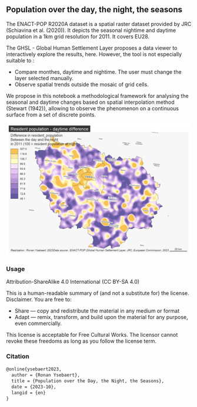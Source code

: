 ## Population over the day, the night, the seasons

The ENACT-POP R2020A dataset is a spatial raster dataset provided by JRC (Schiavina et al. (2020)). It depicts the seasonal nightime and daytime population in a 1km grid resolution for 2011. It covers EU28.

The GHSL - Global Human Settlement Layer proposes a data viewer to interactively explore the results, here. However, the tool is not especially suitable to :

- Compare monthes, daytime and nightime. The user must change the layer selected manually.
- Observe spatial trends outside the mosaic of grid cells.

We propose in this notebook a methodological framework for analysing the seasonal and daytime changes based on spatial interpolation method (Stewart (1942)), allowing to observe the phenomenon on a continuous surface from a set of discrete points.

![](fig.png)


### Usage

Attribution-ShareAlike 4.0 International (CC BY-SA 4.0)

This is a human-readable summary of (and not a substitute for) the license. Disclaimer.
You are free to:
* Share — copy and redistribute the material in any medium or format
* Adapt — remix, transform, and build upon the material for any purpose, even commercially.

This license is acceptable for Free Cultural Works. The licensor cannot revoke these freedoms as long as you follow the license term.

### Citation

```
@online{ysebaert2023,
  author = {Ronan Ysebaert},
  title = {Population over the Day, the Night, the Seasons},
  date = {2023-10},
  langid = {en}
}
```
